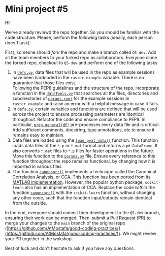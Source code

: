 # Mini project #5

Hi!

We've already reviewd the repo together. So you should be familiar with the code structure.
Please, perform the following tasks (ideally, each person does 1 task):

First, someone should _fork_ the repo and make a branch called `Q5-dev`. Add all the team members to your forked repo as collaborators. Everyone clone the forked repo, checkout to `Q5-dev` and perform one of the following tasks:

1. In [`defs.py`](/monkey/defs.py), data files that will be used in the repo as example sessions have been hardcoded in the `raster_example` variable. There is no guarantee that those files exist.  
Following the PEP8 guidelines and the structure of the repo, incorporate a function in the [`dataTools.py`](/tools/dataTools.py) that searches all the files, directories and subdirectories of [`params.root`](/params.py#L7) for the example sessions in `raster_example` and raise an error with a helpful message in case it fails.
1. In [`defs.py`](/monkey/defs.py), certain variables and functions are defined that will be used across the project to ensure processing parameters are identical throughout. Refactor the code and ensure compliance to PEP8. In particular, [`prep_general(df)`](/monkey/defs.py#L36) pre-processes every data file and is critical. Add sufficient comments, docstring, type annotations, etc to ensure it remains easy to maintain.
1. Data files are loaded using the [`load_pyal_data()`](/tools/dataTools.py#L41) function. This function loads data files of the `*.p` or `*.mat` format and returns a `pd.DataFrame`. It also converts `*.mat` files to `*.p` files for faster operations in the future.  
Move this function to the [`params.py`](/params.py) file. Ensure every reference to this function throughout the repo remains functional, by changing how it is imported in various files.
1. The function [`canoncorr()`](/tools/ccaTools.py#L315) implements a technique called the Canonical Correlation Analysis, or CCA. This function has been ported from its [MATLAB implementation](https://uk.mathworks.com/help/stats/canoncorr.html). However, the popular python package, `scikit-learn` also has an implementation of CCA. Replace the code _within_ the function [`canoncorr()`](/tools/ccaTools.py#L315) with the `scikit-learn` function, without changing any other code, such that the function input/outputs remain identical from the outside.

In the end, everyone should commit their development to the `Q5-dev` branch, ensuring their work can be merged. Then, submit a Pull Request (PR) to merge your changes to the `main` branch of the original repo ([https://github.com/AtMostafa/good-coding-practices/](https://github.com/AtMostafa/good-coding-practices/)). We might review your PR together in the wokshop.

Best of luck and don't hesitate to ask if you have any questions.
